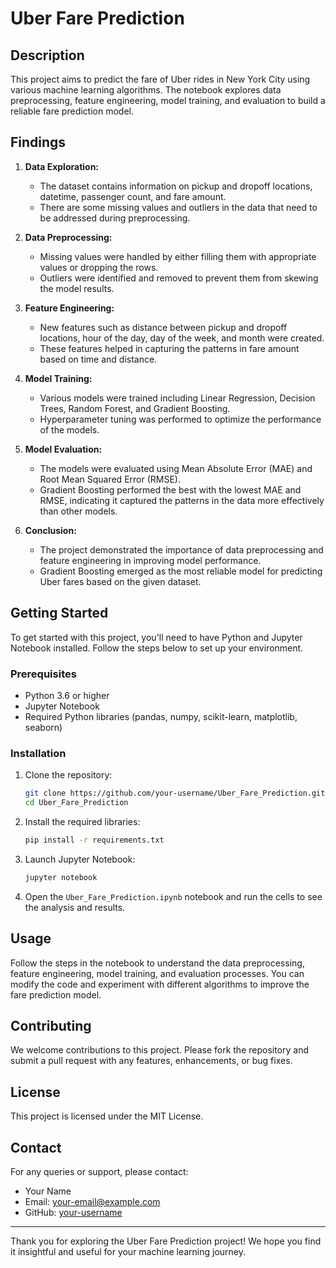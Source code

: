 
# Uber Fare Prediction

## Description
This project aims to predict the fare of Uber rides in New York City using various machine learning algorithms. 
The notebook explores data preprocessing, feature engineering, model training, and evaluation to build a reliable fare prediction model.

## Findings

1. **Data Exploration:**
   - The dataset contains information on pickup and dropoff locations, datetime, passenger count, and fare amount.
   - There are some missing values and outliers in the data that need to be addressed during preprocessing.

2. **Data Preprocessing:**
   - Missing values were handled by either filling them with appropriate values or dropping the rows.
   - Outliers were identified and removed to prevent them from skewing the model results.

3. **Feature Engineering:**
   - New features such as distance between pickup and dropoff locations, hour of the day, day of the week, and month were created.
   - These features helped in capturing the patterns in fare amount based on time and distance.

4. **Model Training:**
   - Various models were trained including Linear Regression, Decision Trees, Random Forest, and Gradient Boosting.
   - Hyperparameter tuning was performed to optimize the performance of the models.

5. **Model Evaluation:**
   - The models were evaluated using Mean Absolute Error (MAE) and Root Mean Squared Error (RMSE).
   - Gradient Boosting performed the best with the lowest MAE and RMSE, indicating it captured the patterns in the data more effectively than other models.

6. **Conclusion:**
   - The project demonstrated the importance of data preprocessing and feature engineering in improving model performance.
   - Gradient Boosting emerged as the most reliable model for predicting Uber fares based on the given dataset.

## Getting Started

To get started with this project, you'll need to have Python and Jupyter Notebook installed. Follow the steps below to set up your environment.

### Prerequisites

- Python 3.6 or higher
- Jupyter Notebook
- Required Python libraries (pandas, numpy, scikit-learn, matplotlib, seaborn)

### Installation

1. Clone the repository:
   ```bash
   git clone https://github.com/your-username/Uber_Fare_Prediction.git
   cd Uber_Fare_Prediction
   ```

2. Install the required libraries:
   ```bash
   pip install -r requirements.txt
   ```

3. Launch Jupyter Notebook:
   ```bash
   jupyter notebook
   ```

4. Open the `Uber_Fare_Prediction.ipynb` notebook and run the cells to see the analysis and results.

## Usage

Follow the steps in the notebook to understand the data preprocessing, feature engineering, model training, and evaluation processes. You can modify the code and experiment with different algorithms to improve the fare prediction model.

## Contributing

We welcome contributions to this project. Please fork the repository and submit a pull request with any features, enhancements, or bug fixes.

## License

This project is licensed under the MIT License.

## Contact

For any queries or support, please contact:
- Your Name
- Email: [your-email@example.com](mailto:your-email@example.com)
- GitHub: [your-username](https://github.com/your-username)

---

Thank you for exploring the Uber Fare Prediction project! We hope you find it insightful and useful for your machine learning journey.
